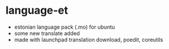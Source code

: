 # language-et
* estonian language pack (.mo) for ubuntu
* some new translate added
* made with launchpad translation download, poedit, coreutils

